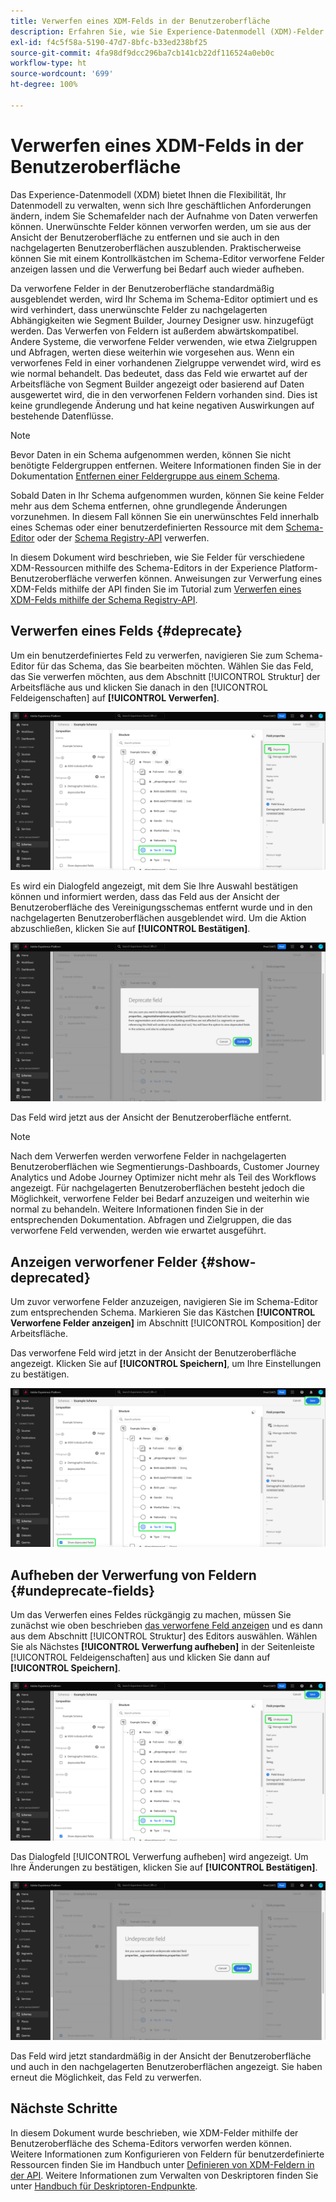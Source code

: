```yaml
---
title: Verwerfen eines XDM-Felds in der Benutzeroberfläche
description: Erfahren Sie, wie Sie Experience-Datenmodell (XDM)-Felder mit dem Schema-Editor in Experience Platform verwerfen können.
exl-id: f4c5f58a-5190-47d7-8bfc-b33ed238bf25
source-git-commit: 4fa98df9dcc296ba7cb141cb22df116524a0eb0c
workflow-type: ht
source-wordcount: '699'
ht-degree: 100%

---
```


# Verwerfen eines XDM-Felds in der Benutzeroberfläche

Das Experience-Datenmodell (XDM) bietet Ihnen die Flexibilität, Ihr Datenmodell zu verwalten, wenn sich Ihre geschäftlichen Anforderungen ändern, indem Sie Schemafelder nach der Aufnahme von Daten verwerfen können. Unerwünschte Felder können verworfen werden, um sie aus der Ansicht der Benutzeroberfläche zu entfernen und sie auch in den nachgelagerten Benutzeroberflächen auszublenden. Praktischerweise können Sie mit einem Kontrollkästchen im Schema-Editor verworfene Felder anzeigen lassen und die Verwerfung bei Bedarf auch wieder aufheben.

Da verworfene Felder in der Benutzeroberfläche standardmäßig ausgeblendet werden, wird Ihr Schema im Schema-Editor optimiert und es wird verhindert, dass unerwünschte Felder zu nachgelagerten Abhängigkeiten wie Segment Builder, Journey Designer usw. hinzugefügt werden. Das Verwerfen von Feldern ist außerdem abwärtskompatibel. Andere Systeme, die verworfene Felder verwenden, wie etwa Zielgruppen und Abfragen, werten diese weiterhin wie vorgesehen aus. Wenn ein verworfenes Feld in einer vorhandenen Zielgruppe verwendet wird, wird es wie normal behandelt. Das bedeutet, dass das Feld wie erwartet auf der Arbeitsfläche von Segment Builder angezeigt oder basierend auf Daten ausgewertet wird, die in den verworfenen Feldern vorhanden sind. Dies ist keine grundlegende Änderung und hat keine negativen Auswirkungen auf bestehende Datenflüsse.

>[!NOTE]
>
>Bevor Daten in ein Schema aufgenommen werden, können Sie nicht benötigte Feldergruppen entfernen. Weitere Informationen finden Sie in der Dokumentation [Entfernen einer Feldergruppe aus einem Schema](../ui/resources/schemas.md#remove-fields).

Sobald Daten in Ihr Schema aufgenommen wurden, können Sie keine Felder mehr aus dem Schema entfernen, ohne grundlegende Änderungen vorzunehmen. In diesem Fall können Sie ein unerwünschtes Feld innerhalb eines Schemas oder einer benutzerdefinierten Ressource mit dem [Schema-Editor](./create-schema-ui.md) oder der [Schema Registry-API](https://developer.adobe.com/experience-platform-apis/references/schema-registry/) verwerfen.

In diesem Dokument wird beschrieben, wie Sie Felder für verschiedene XDM-Ressourcen mithilfe des Schema-Editors in der Experience Platform-Benutzeroberfläche verwerfen können. Anweisungen zur Verwerfung eines XDM-Felds mithilfe der API finden Sie im Tutorial zum [Verwerfen eines XDM-Felds mithilfe der Schema Registry-API](./field-deprecation-api.md).

## Verwerfen eines Felds {#deprecate}

Um ein benutzerdefiniertes Feld zu verwerfen, navigieren Sie zum Schema-Editor für das Schema, das Sie bearbeiten möchten. Wählen Sie das Feld, das Sie verwerfen möchten, aus dem Abschnitt [!UICONTROL Struktur] der Arbeitsfläche aus und klicken Sie danach in den [!UICONTROL Feldeigenschaften] auf **[!UICONTROL Verwerfen]**.

![Der Schema-Editor mit einem ausgewählten Feld und der hervorgehobenen Option „Verwerfen“.](../images/tutorials/field-deprecation/deprecate-single-field.png)

Es wird ein Dialogfeld angezeigt, mit dem Sie Ihre Auswahl bestätigen können und informiert werden, dass das Feld aus der Ansicht der Benutzeroberfläche des Vereinigungsschemas entfernt wurde und in den nachgelagerten Benutzeroberflächen ausgeblendet wird. Um die Aktion abzuschließen, klicken Sie auf **[!UICONTROL Bestätigen]**.

![Das Dialogfeld „Verwerfen“ mit hervorgehobener Option „Bestätigen“.](../images/tutorials/field-deprecation/deprecate-field-dialog.png)

Das Feld wird jetzt aus der Ansicht der Benutzeroberfläche entfernt.

>[!NOTE]
>
>Nach dem Verwerfen werden verworfene Felder in nachgelagerten Benutzeroberflächen wie Segmentierungs-Dashboards, Customer Journey Analytics und Adobe Journey Optimizer nicht mehr als Teil des Workflows angezeigt. Für nachgelagerten Benutzeroberflächen besteht jedoch die Möglichkeit, verworfene Felder bei Bedarf anzuzeigen und weiterhin wie normal zu behandeln. Weitere Informationen finden Sie in der entsprechenden Dokumentation. Abfragen und Zielgruppen, die das verworfene Feld verwenden, werden wie erwartet ausgeführt.

## Anzeigen verworfener Felder {#show-deprecated}

Um zuvor verworfene Felder anzuzeigen, navigieren Sie im Schema-Editor zum entsprechenden Schema. Markieren Sie das Kästchen **[!UICONTROL Verworfene Felder anzeigen]** im Abschnitt [!UICONTROL Komposition] der Arbeitsfläche.

Das verworfene Feld wird jetzt in der Ansicht der Benutzeroberfläche angezeigt. Klicken Sie auf **[!UICONTROL Speichern]**, um Ihre Einstellungen zu bestätigen.

![Der Schema-Editor mit einem ausgewählten Feld und den hervorgehobenen Optionen „Verworfene Felder anzeigen“ und „Speichern“.](../images/tutorials/field-deprecation/show-deprecated-fields.png)

## Aufheben der Verwerfung von Feldern {#undeprecate-fields}

Um das Verwerfen eines Feldes rückgängig zu machen, müssen Sie zunächst wie oben beschrieben [das verworfene Feld anzeigen](#show-deprecated) und es dann aus dem Abschnitt [!UICONTROL Struktur] des Editors auswählen. Wählen Sie als Nächstes **[!UICONTROL Verwerfung aufheben]** in der Seitenleiste [!UICONTROL Feldeigenschaften] aus und klicken Sie dann auf **[!UICONTROL Speichern]**.

![Der Schema-Editor mit dem verworfenen Feld und den hervorgehobenen Optionen „Verwerfung aufheben“ und „Speichern“.](../images/tutorials/field-deprecation/undeprecate-single-field.png)

Das Dialogfeld [!UICONTROL Verwerfung aufheben] wird angezeigt. Um Ihre Änderungen zu bestätigen, klicken Sie auf **[!UICONTROL Bestätigen]**.

![Das Dialogfeld [!UICONTROL Verwerfung aufheben] mit hervorgehobener Option „Bestätigen“.](../images/tutorials/field-deprecation/undeprecate-field-dialog.png)

Das Feld wird jetzt standardmäßig in der Ansicht der Benutzeroberfläche und auch in den nachgelagerten Benutzeroberflächen angezeigt. Sie haben erneut die Möglichkeit, das Feld zu verwerfen.

## Nächste Schritte

In diesem Dokument wurde beschrieben, wie XDM-Felder mithilfe der Benutzeroberfläche des Schema-Editors verworfen werden können. Weitere Informationen zum Konfigurieren von Feldern für benutzerdefinierte Ressourcen finden Sie im Handbuch unter [Definieren von XDM-Feldern in der API](./custom-fields-api.md). Weitere Informationen zum Verwalten von Deskriptoren finden Sie unter [Handbuch für Deskriptoren-Endpunkte](../api/descriptors.md).
